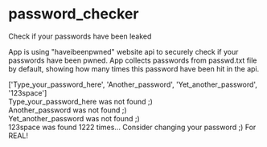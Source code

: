 # password_checker
Check if your passwords have been leaked

App is using "haveibeenpwned" website api to securely check if your passwords have been pwned.
App collects passwords from passwd.txt file by default, showing how many times this password have been hit in the api.

['Type_your_password_here', 'Another_password', 'Yet_another_password', '123space']  
Type_your_password_here was not found ;)  
Another_password was not found ;)  
Yet_another_password was not found ;)  
123space was found 1222 times... Consider changing your password ;) For REAL!  
